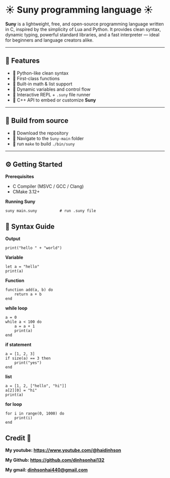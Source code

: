 # ☀️ Suny programming language ☀️

**Suny** is a lightweight, free, and open-source programming language written in C, inspired by the simplicity of Lua and Python. It provides clean syntax, dynamic typing, powerful standard libraries, and a fast interpreter — ideal for beginners and language creators alike.

---

## 🚀 Features

- 🔹 Python-like clean syntax
- 🔹 First-class functions
- 🔹 Built-in math & list support
- 🔹 Dynamic variables and control flow
- 🔹 Interactive REPL + `.suny` file runner
- 🔹 C++ API to embed or customize **Suny**

---

## 🔨 Build from source

- 🔹 Download the repository
- 🔹 Navigate to the `Suny-main` folder
- 🔹 run `make` to build `./bin/suny`

---

## ⚙️ Getting Started

**Prerequisites**

* C Compiler (MSVC / GCC / Clang)
* CMake 3.12+

**Running Suny**

```
suny main.suny          # run .suny file
```

## 🧠 Syntax Guide

**Output**
```
print("hello " + "world")
```


**Variable**
```
let a = "hello"
print(a)
```

**Function**
```
function add(a, b) do
    return a + b
end
```

**while loop**
```
a = 0
while a < 100 do
    a = a + 1
    print(a)
end
```

**if statement**
```
a = [1, 2, 3]
if size(a) == 3 then
    print("yes")
end
```

**list**
```
a = [1, 2, ["hello", "hi"]]
a[2][0] = "hi"
print(a)
```

**for loop**
```
for i in range(0, 1000) do
    print(i)
end
```

## Credit 👨

**My youtube: https://www.youtube.com/@haidinhson** 

**My Github: https://github.com/dinhsonhai132**

**My gmail: dinhsonhai440@gmail.com**